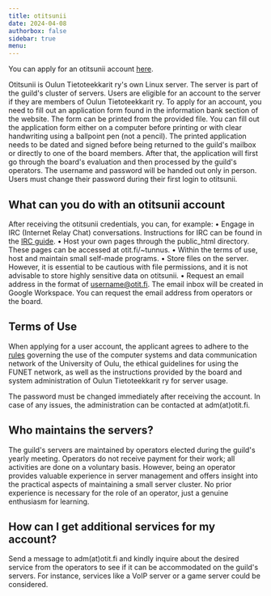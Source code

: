 ```yaml
---
title: otitsunii
date: 2024-04-08
authorbox: false
sidebar: true
menu:
---
```


You can apply for an otitsunii account [here](https://www.otit.fi/tietopankki/otitsunii-tunnushakemus/).

Otitsunii is Oulun Tietoteekkarit ry's own Linux server. The server is part of the guild's cluster of servers. Users are eligible for an account to the server if they are members of Oulun Tietoteekkarit ry.
To apply for an account, you need to fill out an application form found in the information bank section of the website. The form can be printed from the provided file.
You can fill out the application form either on a computer before printing or with clear handwriting using a ballpoint pen (not a pencil). The printed application needs to be dated and signed before being returned to the guild's mailbox or directly to one of the board members. After that, the application will first go through the board's evaluation and then processed by the guild's operators. The username and password will be handed out only in person. Users must change their password during their first login to otitsunii.

## What can you do with an otitsunii account

After receiving the otitsunii credentials, you can, for example:
    • Engage in IRC (Internet Relay Chat) conversations. Instructions for IRC can be found in the [IRC guide](https://www.otit.fi/tietopankki/irc-opas/).
    • Host your own pages through the public_html directory. These pages can be accessed at otit.fi/~tunnus.
    • Within the terms of use, host and maintain small self-made programs.
    • Store files on the server. However, it is essential to be cautious with file permissions, and it is not advisable to store highly sensitive data on otitsunii.
    • Request an email address in the format of username@otit.fi. The email inbox will be created in Google Workspace. You can request the email address from operators or the board.

## Terms of Use

When applying for a user account, the applicant agrees to adhere to the [rules](https://www.oulu.fi/th/node/30542) governing the use of the computer systems and data communication network of the University of Oulu, the ethical guidelines for using the FUNET network, as well as the instructions provided by the board and system administration of Oulun Tietoteekkarit ry for server usage.

The password must be changed immediately after receiving the account. In case of any issues, the administration can be contacted at adm(at)otit.fi.

## Who maintains the servers?

The guild's servers are maintained by operators elected during the guild's yearly meeting. Operators do not receive payment for their work; all activities are done on a voluntary basis. However, being an operator provides valuable experience in server management and offers insight into the practical aspects of maintaining a small server cluster. No prior experience is necessary for the role of an operator, just a genuine enthusiasm for learning.

## How can I get additional services for my account?

Send a message to adm(at)otit.fi and kindly inquire about the desired service from the operators to see if it can be accommodated on the guild's servers. For instance, services like a VoIP server or a game server could be considered.
